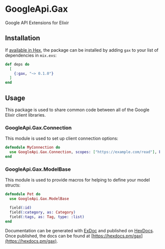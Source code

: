 # GoogleApi.Gax

Google API Extensions for Elixir

## Installation

If [available in Hex](https://hex.pm/docs/publish), the package can be installed
by adding `gax` to your list of dependencies in `mix.exs`:

```elixir
def deps do
  [
    {:gax, "~> 0.1.0"}
  ]
end
```

## Usage

This package is used to share common code between all of the Google Elixir
client libraries.

### GoogleApi.Gax.Connection

This module is used to set up client connection options:

```elixir
defmodule MyConnection do
  use GoogleApi.Gax.Connection, scopes: ["https://example.com/read"], base_url: "https://api.example.com"
end
```

### GoogleApi.Gax.ModelBase

This module is used to provide macros for helping to define your model structs:

```elixir
defmodule Pet do
  use GoogleApi.Gax.ModelBase

  field(:id)
  field(:category, as: Category)
  field(:tags, as: Tag, type: :list)
end
```

Documentation can be generated with [ExDoc](https://github.com/elixir-lang/ex_doc)
and published on [HexDocs](https://hexdocs.pm). Once published, the docs can
be found at [https://hexdocs.pm/gax](https://hexdocs.pm/gax).

